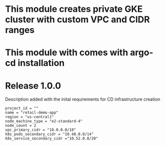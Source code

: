 # This module creates private GKE cluster with custom VPC and CIDR ranges
# This module with comes with argo-cd installation

# Release 1.0.0
Description added with the inital requirements for CD infrastructure creation

```
project_id = ""
name = "retail-demo-app"
region = "us-central1"
node_machine_type = "e2-standard-4"
node_count = 2
vpc_primary_cidr = "10.0.0.0/18"
k8s_pods_secondary_cidr = "10.48.0.0/14"
k8s_service_secondary_cidr ="10.52.0.0/20"
```